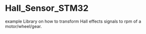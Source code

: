 # Hall_Sensor_STM32
example Library on how to transform Hall effects signals to rpm of a motor/wheel/gear.
